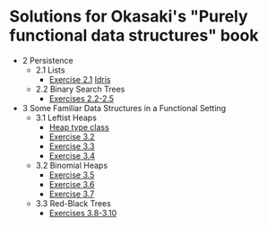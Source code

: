 # Solutions for Okasaki's "Purely functional data structures" book

* 2 Persistence
    * 2.1 Lists
        * [Exercise 2.1](Okasaki/Chapter2/List.hs) [Idris](Okasaki/Chapter2/List.idr)
    * 2.2 Binary Search Trees
        * [Exercises 2.2-2.5](Okasaki/Chapter2/Tree.hs)
* 3 Some Familiar Data Structures in a Functional Setting
    * 3.1 Leftist Heaps
        * [Heap type class](Okasaki/Chapter3/Heap.hs)
        * [Exercise 3.2](Okasaki/Chapter3/LeftistHeap.hs)
        * [Exercise 3.3](Okasaki/Chapter3/Heap.hs)
        * [Exercise 3.4](Okasaki/Chapter3/LeftistHeapWeight.hs)
    * 3.2 Binomial Heaps
        * [Exercise 3.5](Okasaki/Chapter3/BinomialHeap.hs)
        * [Exercise 3.6](Okasaki/Chapter3/BinomialHeapOpt.hs)
        * [Exercise 3.7](Okasaki/Chapter3/ExplicitMinHeap.hs)
    * 3.3 Red-Black Trees
        * [Exercises 3.8-3.10](Okasaki/Chapter3/BinomialHeap.hs)
